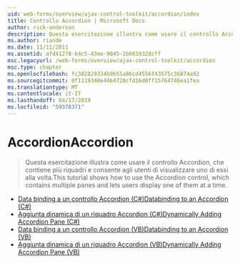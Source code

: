 ```yaml
---
uid: web-forms/overview/ajax-control-toolkit/accordion/index
title: Controllo Accordion | Microsoft Docs
author: rick-anderson
description: Questa esercitazione illustra come usare il controllo Accordion, che contiene più riquadri e consente agli utenti di visualizzare uno di essi alla volta.
ms.author: riande
ms.date: 11/11/2011
ms.assetid: afd41278-b4c5-43ee-9845-2b665932dcff
msc.legacyurl: /web-forms/overview/ajax-control-toolkit/accordion
msc.type: chapter
ms.openlocfilehash: fc382829334b9b55a86cd4556f43575c36874a92
ms.sourcegitcommit: 0f1119340e4464720cfd16d0ff15764746ea1fea
ms.translationtype: MT
ms.contentlocale: it-IT
ms.lasthandoff: 04/17/2019
ms.locfileid: "59378371"
---
```

# <a name="accordion"></a><span data-ttu-id="45343-103">Accordion</span><span class="sxs-lookup"><span data-stu-id="45343-103">Accordion</span></span>

> <span data-ttu-id="45343-104">Questa esercitazione illustra come usare il controllo Accordion, che contiene più riquadri e consente agli utenti di visualizzare uno di essi alla volta.</span><span class="sxs-lookup"><span data-stu-id="45343-104">This tutorial shows how to use the Accordion control, which contains multiple panes and lets users display one of them at a time.</span></span>


- [<span data-ttu-id="45343-105">Data binding a un controllo Accordion (C#)</span><span class="sxs-lookup"><span data-stu-id="45343-105">Databinding to an Accordion (C#)</span></span>](databinding-to-an-accordion-cs.md)
- [<span data-ttu-id="45343-106">Aggiunta dinamica di un riquadro Accordion (C#)</span><span class="sxs-lookup"><span data-stu-id="45343-106">Dynamically Adding Accordion Pane (C#)</span></span>](dynamically-adding-an-accordion-pane-cs.md)
- [<span data-ttu-id="45343-107">Data binding a un controllo Accordion (VB)</span><span class="sxs-lookup"><span data-stu-id="45343-107">Databinding to an Accordion (VB)</span></span>](databinding-to-an-accordion-vb.md)
- [<span data-ttu-id="45343-108">Aggiunta dinamica di un riquadro Accordion (VB)</span><span class="sxs-lookup"><span data-stu-id="45343-108">Dynamically Adding Accordion Pane (VB)</span></span>](dynamically-adding-an-accordion-pane-vb.md)
